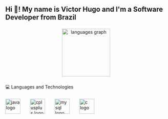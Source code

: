 <h2 align="left">Hi 👋! My name is Victor Hugo and I'm a Software Developer from Brazil</h2>

###

<div align="center">
  <img src="https://github-readme-stats.vercel.app/api/top-langs?username=vector2357&locale=en&hide_title=false&layout=compact&card_width=320&langs_count=5&theme=dracula&hide_border=false" height="150" alt="languages graph"  />
</div>

###

<p align="left">💻 Languages and Technologies</p>

###

<div align="left">
  <img src="https://cdn.jsdelivr.net/gh/devicons/devicon/icons/java/java-original.svg" height="47" alt="java logo"  />
  <img width="22" />
  <img src="https://cdn.jsdelivr.net/gh/devicons/devicon/icons/cplusplus/cplusplus-original.svg" height="47" alt="cplusplus logo"  />
  <img width="22" />
  <img src="https://cdn.jsdelivr.net/gh/devicons/devicon/icons/mysql/mysql-original-wordmark.svg" height="47" alt="mysql logo"  />
  <img width="22" />
  <img src="https://cdn.jsdelivr.net/gh/devicons/devicon/icons/c/c-plain.svg" height="47" alt="c logo"  />
</div>

###
